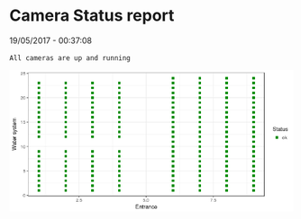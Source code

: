 Camera Status report
================
19/05/2017 - 00:37:08

    All cameras are up and running

![](camreport_files/figure-markdown_github/unnamed-chunk-2-1.png)
